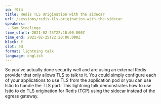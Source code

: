 ```yaml
---
id: f9t4
title: Redis TLS Origination with the sidecar
url: /sessions/redis-tls-origination-with-the-sidecar
speakers:
 - Sam Stoelinga
time_start: 2021-02-25T22:10:00.000Z
time_end: 2021-02-25T22:20:00.000Z
block: f
slot: 9d
format: lightning talk
language: english
---
```


So you've actually done security well and are using an external Redis provider that only allows TLS to talk to it. You could simply configure each of your applications to use TLS from the application pod or you can use Istio to handle the TLS part. This lightning talk demonstrates how to use Istio to do TLS origination for Redis (TCP) using the sidecar instead of the egress gateway.